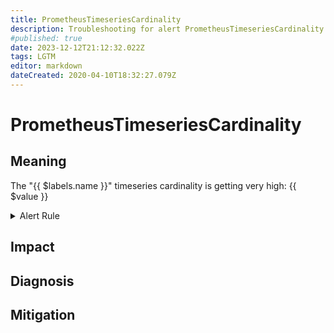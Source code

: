 ```yaml
---
title: PrometheusTimeseriesCardinality
description: Troubleshooting for alert PrometheusTimeseriesCardinality
#published: true
date: 2023-12-12T21:12:32.022Z
tags: LGTM
editor: markdown
dateCreated: 2020-04-10T18:32:27.079Z
---
```


# PrometheusTimeseriesCardinality

## Meaning
[//]: # "Short paragraph that explains what the alert means"
The "{{ $labels.name }}" timeseries cardinality is getting very high: {{ $value }}

<details>
  <summary>Alert Rule</summary>

  ```yaml
alert: PrometheusTimeseriesCardinality
expr: label_replace(count by(__name__) ({__name__=~".+"}), "name", "$1", "__name__", "(.+)") > 10000
for: 0m
labels:
    severity: warning
annotations:
    summary: Prometheus timeseries cardinality (instance {{ $labels.instance }})
    description: |-
        The "{{ $labels.name }}" timeseries cardinality is getting very high: {{ $value }}
          VALUE = {{ $value }}
          LABELS = {{ $labels }}
    runbook: https://github.com/srerun/prometheus-alerts/content/runbooks/PrometheusTimeseriesCardinality

  ```
</details>


## Impact
[//]: # "What could / will happen if the alert is not addressed"



## Diagnosis
[//]: # "Steps to take to identify the cause of the problem"



## Mitigation
[//]: # "The steps necessary to resolve the alert"
